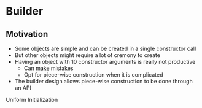 # Builder

## Motivation
- Some objects are simple and can be created in a single constructor call
- But other objects might require a lot of cremony to create
- Having an object with 10 constructor arguments is really not productive
    - Can make mistakes
    - Opt for piece-wise construction when it is complicated
- The builder design allows piece-wise construction to be done through an API

Uniform Initialization